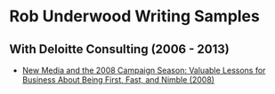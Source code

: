 # Rob Underwood Writing Samples

## With Deloitte Consulting (2006 - 2013)
* [New Media and the 2008 Campaign Season: Valuable Lessons for Business About Being First, Fast, and Nimble (2008)](us_consulting_so_newmedia_120308.pdf)
